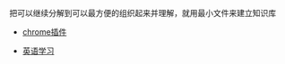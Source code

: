 把可以继续分解到可以最方便的组织起来并理解，就用最小文件来建立知识库

- [chrome插件](https://github.com/kktt007/kktt/raw/main/single/plugin/extension.md)

- [英语学习](https://gitee.com/KKTT007/study/tree/master/english)
